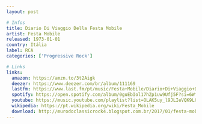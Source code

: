 ```yaml
---
layout: post

# Infos
title: Diario Di Viaggio Della Festa Mobile
artist: Festa Mobile
released: 1973-01-01
country: Itália
label: RCA
categories: ['Progressive Rock']

# Links
links:
  amazon: https://amzn.to/3t2Aigk
  deezer: https://www.deezer.com/br/album/111169
  lastfm: https://www.last.fm/pt/music/Festa+Mobile/Diario+Di+Viaggio+Della+Festa+Mobile
  spotify: https://open.spotify.com/album/0guEbIol17hZp1uw9Ufj5F?si=6WfB27_PTtmQ3gF2xSAaPQ
  youtube: https://music.youtube.com/playlist?list=OLAK5uy_l9JLIeVQK9L0CiG2vxT8T7NLRDBCXXps0
  wikipedia: https://pt.wikipedia.org/wiki/Festa_Mobile
  download: http://murodoclassicrock4.blogspot.com.br/2017/01/festa-mobile-diario-di-viaggio-della.html
---
```

